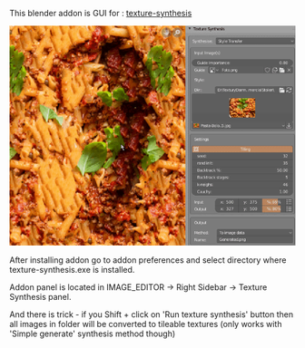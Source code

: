This blender addon is GUI for : [texture-synthesis](https://github.com/EmbarkStudios/texture-synthesis)

![ts_ui.gif](./img/ts_ui.gif)

After installing addon go to addon preferences and select directory where texture-synthesis.exe is installed.

Addon panel is located in IMAGE_EDITOR -> Right Sidebar -> Texture Synthesis panel.

And there is trick - if you Shift + click on 'Run texture synthesis' button then all images in folder will be converted to tileable textures (only works with 'Simple generate' synthesis method though)
